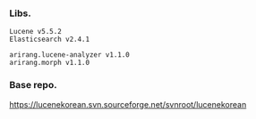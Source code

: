 ### Libs.
```
Lucene v5.5.2
Elasticsearch v2.4.1

arirang.lucene-analyzer v1.1.0
arirang.morph v1.1.0

```

### Base repo.
https://lucenekorean.svn.sourceforge.net/svnroot/lucenekorean



                                        
